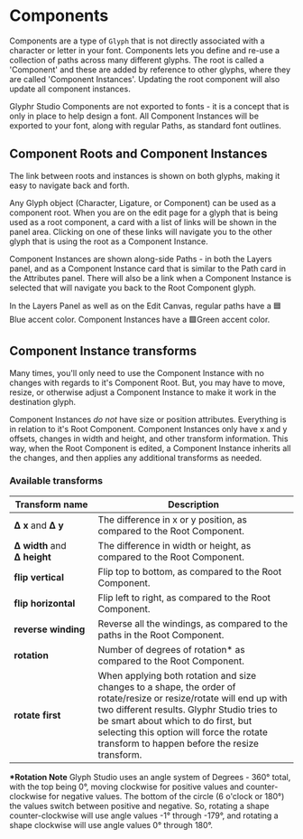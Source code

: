 # Components

Components are a type of `Glyph` that is not directly associated with a character or letter in your font. Components lets you define and re-use a collection of paths across many different glyphs. The root is called a 'Component' and these are added by reference to other glyphs, where they are called 'Component Instances'. Updating the root component will also update all component instances.

Glyphr Studio Components are not exported to fonts - it is a concept that is only in place to help design a font. All Component Instances will be exported to your font, along with regular Paths, as standard font outlines.

## Component Roots and Component Instances

The link between roots and instances is shown on both glyphs, making it easy to navigate back and forth.

Any Glyph object (Character, Ligature, or Component) can be used as a component root. When you are on the edit page for a glyph that is being used as a root component, a card with a list of links will be shown in the panel area. Clicking on one of these links will navigate you to the other glyph that is using the root as a Component Instance.

Component Instances are shown along-side Paths - in both the Layers panel, and as a Component Instance card that is similar to the Path card in the Attributes panel. There will also be a link when a Component Instance is selected that will navigate you back to the Root Component glyph.

In the Layers Panel as well as on the Edit Canvas, regular paths have a 🟦Blue accent color. Component Instances have a 🟩Green accent color.

## Component Instance transforms

Many times, you'll only need to use the Component Instance with no changes with regards to it's Component Root. But, you may have to move, resize, or otherwise adjust a Component Instance to make it work in the destination glyph.

Component Instances _do not_ have size or position attributes. Everything is in relation to it's Root Component. Component Instances only have x and y offsets, changes in width and height, and other transform information. This way, when the Root Component is edited, a Component Instance inherits all the changes, and then applies any additional transforms as needed.

### Available transforms

| Transform&nbsp;name                    | Description                                                                                                                                                                                                                                                                                            |
| -------------------------------------- | ------------------------------------------------------------------------------------------------------------------------------------------------------------------------------------------------------------------------------------------------------------------------------------------------------ |
| **Δ&nbsp;x** and **Δ&nbsp;y**          | The difference in x or y position, as compared to the Root Component.                                                                                                                                                                                                                                  |
| **Δ&nbsp;width** and **Δ&nbsp;height** | The difference in width or height, as compared to the Root Component.                                                                                                                                                                                                                                  |
| **flip vertical**                      | Flip top to bottom, as compared to the Root Component.                                                                                                                                                                                                                                                 |
| **flip horizontal**                    | Flip left to right, as compared to the Root Component.                                                                                                                                                                                                                                                 |
| **reverse winding**                    | Reverse all the windings, as compared to the paths in the Root Component.                                                                                                                                                                                                                              |
| **rotation**                           | Number of degrees of rotation\* as compared to the Root Component.                                                                                                                                                                                                                                     |
| **rotate first**                       | When applying both rotation and size changes to a shape, the order of rotate/resize or resize/rotate will end up with two different results. Glyphr Studio tries to be smart about which to do first, but selecting this option will force the rotate transform to happen before the resize transform. |

**\*Rotation Note** Glyph Studio uses an angle system of Degrees - 360° total, with the top being 0°, moving clockwise for positive values and counter-clockwise for negative values. The bottom of the circle (6 o'clock or 180°) the values switch between positive and negative. So, rotating a shape counter-clockwise will use angle values -1° through -179°, and rotating a shape clockwise will use angle values 0° through 180°.
